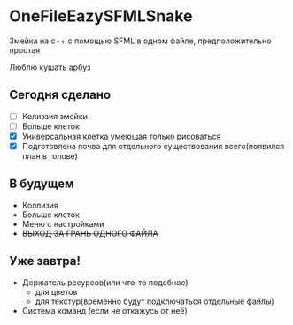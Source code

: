 # OneFileEazySFMLSnake
Змейка на с++ с помощью SFML в одном файле, предположительно простая

Люблю кушать арбуз

## Сегодня сделано
- [ ] Колиззия змейки
- [ ] Больше клеток
- [x] Универсальная клетка умеющая только рисоваться
- [x] Подготовлена почва для отдельного существования всего(появился план в голове)

## В будущем
- Коллизия
- Больше клеток
- Меню с настройками
- ~~ВЫХОД ЗА ГРАНЬ ОДНОГО ФАЙЛА~~

## Уже завтра!
- Держатель ресурсов(или что-то подобное)
    - для цветов
    - для текстур(временно будут подключаться отдельные файлы)
- Система команд (если не откажусь от неё)
